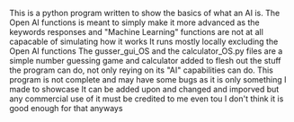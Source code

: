 This is a python program written to show the basics of what an AI is.
The Open AI functions is meant to simply make it more advanced as the keywords responses and "Machine Learning" functions are not at all capacable of simulating how it works
It runs mostly locally excluding the Open AI functions
The gusser_gui_OS and the calculator_OS.py files are a simple number guessing game and calculator added to flesh out the stuff the program can do, not only reying on its "AI" capabilities can do.
This program is not complete and may have some bugs as it is only something I made to showcase
It can be added upon and changed and imporved but any commercial use of it must be credited to me even tou I don't think it is good enough for that anyways
